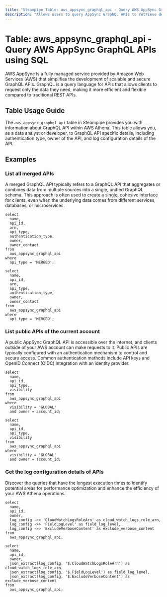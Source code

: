 ```yaml
---
title: "Steampipe Table: aws_appsync_graphql_api - Query AWS AppSync GraphQL API using SQL"
description: "Allows users to query AppSync GraphQL APIs to retrieve detailed information about each individual GraphQL API."
---
```


# Table: aws_appsync_graphql_api - Query AWS AppSync GraphQL APIs using SQL

AWS AppSync is a fully managed service provided by Amazon Web Services (AWS) that simplifies the development of scalable and secure GraphQL APIs. GraphQL is a query language for APIs that allows clients to request only the data they need, making it more efficient and flexible compared to traditional REST APIs.

## Table Usage Guide

The `aws_appsync_graphql_api` table in Steampipe provides you with information about GraphQL API within AWS Athena. This table allows you, as a data analyst or developer, to GraphQL API specific details, including authentication type, owner of the API, and log configuration details of the API.

## Examples

### List all merged APIs
A merged GraphQL API typically refers to a GraphQL API that aggregates or combines data from multiple sources into a single, unified GraphQL schema. This approach is often used to create a single, cohesive interface for clients, even when the underlying data comes from different services, databases, or microservices.

```sql+postgres
select
  name,
  api_id,
  arn,
  api_type,
  authentication_type,
  owner,
  owner_contact
from
  aws_appsync_graphql_api
where
  api_type = 'MERGED';
```

```sql+sqlite
select
  name,
  api_id,
  arn,
  api_type,
  authentication_type,
  owner,
  owner_contact
from
  aws_appsync_graphql_api
where
  api_type = 'MERGED';
```

### List public APIs of the current account
A public AppSync GraphQL API is accessible over the internet, and clients outside of your AWS account can make requests to it. Public APIs are typically configured with an authentication mechanism to control and secure access. Common authentication methods include API keys and OpenID Connect (OIDC) integration with an identity provider.

```sql+postgres
select
  name,
  api_id,
  api_type,
  visibility
from
  aws_appsync_graphql_api
where
  visibility = 'GLOBAL'
  and owner = account_id;
```

```sql+sqlite
select
  name,
  api_id,
  api_type,
  visibility
from
  aws_appsync_graphql_api
where
  visibility = 'GLOBAL'
  and owner = account_id;
```

### Get the log configuration details of APIs
Discover the queries that have the longest execution times to identify potential areas for performance optimization and enhance the efficiency of your AWS Athena operations.

```sql+postgres
select
  name,
  api_id,
  owner,
  log_config ->> 'CloudWatchLogsRoleArn' as cloud_watch_logs_role_arn,
  log_config ->> 'FieldLogLevel' as field_log_level,
  log_config ->> 'ExcludeVerboseContent' as exclude_verbose_content
from
  aws_appsync_graphql_api;
```

```sql+sqlite
select
  name,
  api_id,
  owner,
  json_extract(log_config, '$.CloudWatchLogsRoleArn') as cloud_watch_logs_role_arn,
  json_extract(log_config, '$.FieldLogLevel') as field_log_level,
  json_extract(log_config, '$.ExcludeVerboseContent') as exclude_verbose_content
from
  aws_appsync_graphql_api;
```